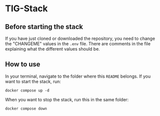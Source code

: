 # TIG-Stack

## Before starting the stack

If you have just cloned or downloaded the repository, you need to change the "CHANGEME" values in the ```.env``` file. There are comments in the file explaining what the different values should be.

## How to use

In your terminal, navigate to the folder where this ```README``` belongs. If you want to start the stack, run:

```console
docker compose up -d 
```

When you want to stop the stack, run this in the same folder:

```console
docker compose down
```